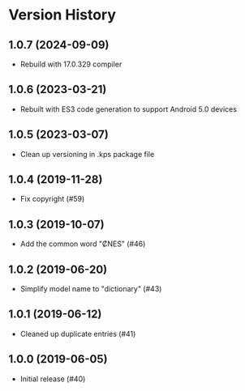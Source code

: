 # Version History

1.0.7 (2024-09-09)
----------------
* Rebuild with 17.0.329 compiler

1.0.6 (2023-03-21)
------------------
* Rebuilt with ES3 code generation to support Android 5.0 devices

1.0.5 (2023-03-07)
------------------
* Clean up versioning in .kps package file

1.0.4 (2019-11-28)
------------------
* Fix copyright (#59)

1.0.3 (2019-10-07)
------------------
* Add the common word "ȻNES" (#46)

1.0.2 (2019-06-20)
------------------
* Simplify model name to "dictionary" (#43)

1.0.1 (2019-06-12)
------------------
* Cleaned up duplicate entries (#41)

1.0.0 (2019-06-05)
------------------
* Initial release (#40)
